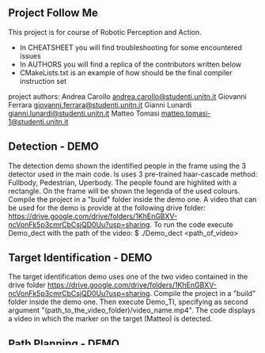 ## Project Follow Me
This project is for course of Robotic Perception and Action.
 - In CHEATSHEET you will find troubleshooting for some encountered issues
 - In AUTHORS you will find a replica of the contributors written below
 - CMakeLists.txt is an example of how should be the final compiler instruction set

project authors:
Andrea Carollo andrea.carollo@studenti.unitn.it
Giovanni Ferrara giovanni.ferrara@studenti.unitn.it
Gianni Lunardi gianni.lunardi@studenti.unitn.it
Matteo Tomasi matteo.tomasi-1@studenti.unitn.it

## Detection - DEMO
The detection demo shown the identified people in the frame using the 3 detector used in the main code.
Is uses 3 pre-trained haar-cascade method: Fullbody, Pedestrian, Uperbody.
The people found are highlited with a rectangle. On the frame will be shown the legenda of the used colours.
Compile the project in a "build" folder inside the demo one.
A video that can be used for the demo is provide at the following drive folder: https://drive.google.com/drive/folders/1KhEnGBXV-ncVonFk5p3cmrCbCsjQD0Uu?usp=sharing.
To run the code execute Demo_dect with the path of the video: $ ./Demo_dect <path_of_video>

## Target Identification - DEMO
The target identification demo uses one of the two video contained in the drive folder https://drive.google.com/drive/folders/1KhEnGBXV-ncVonFk5p3cmrCbCsjQD0Uu?usp=sharing. Compile the project in a "build" folder inside the demo one. Then execute Demo_TI, specifying as second argument "(path_to_the_video_folder)/video_name.mp4".
The code displays a video in which the marker on the target (Matteo) is detected.

## Path Planning - DEMO
The path planning demo uses a Realsense example .bag file, that can be found at the link https://github.com/IntelRealSense/librealsense/blob/master/doc/sample-data.md - named as "Outdoor scene with D435i pre-production sample (Depth from Stereo with IMU)" -.
The path planning demo videos can be found in the drive folder at https://drive.google.com/open?id=1KAc75xrD2diaJRUN_Te4FWHkSmN9lR7I  Download this file and put it in the main folder of the demo. Compile the project inside a "build" folder and execute Demo_PP. 
The code will show three window:
  - The RGB frame with a red marker in the "target point" (2D)
  - The point cloud viewer with the original and the transformed reference system and a red marker in the "target point" (2D)
  - The build human interface

To stop the code, quit the point cloud viewer. At the end of the execution, the mean computation time for each part of the code is printed.

## Gesture Recognition - DEMO
The gesture recognition demo uses a video, which can be find inside the folder at the link https://drive.google.com/drive/folders/1KhEnGBXV-ncVonFk5p3cmrCbCsjQD0Uu?usp=sharing. Once the video has been downloaded, put it in the main folder of the demo. Create a "build" folder inside the demo one, then compile the project inside "build" and execute Demo_GR. 
The code shows three windows:
  - The RGB frame
  - The region of interest for the hand
  - The binary mask of the ROI
